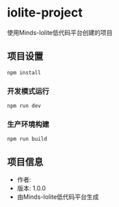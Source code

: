 # iolite-project

使用Minds-Iolite低代码平台创建的项目

## 项目设置

```
npm install
```

### 开发模式运行

```
npm run dev
```

### 生产环境构建

```
npm run build
```

## 项目信息

- 作者: 
- 版本: 1.0.0
- 由Minds-Iolite低代码平台生成
